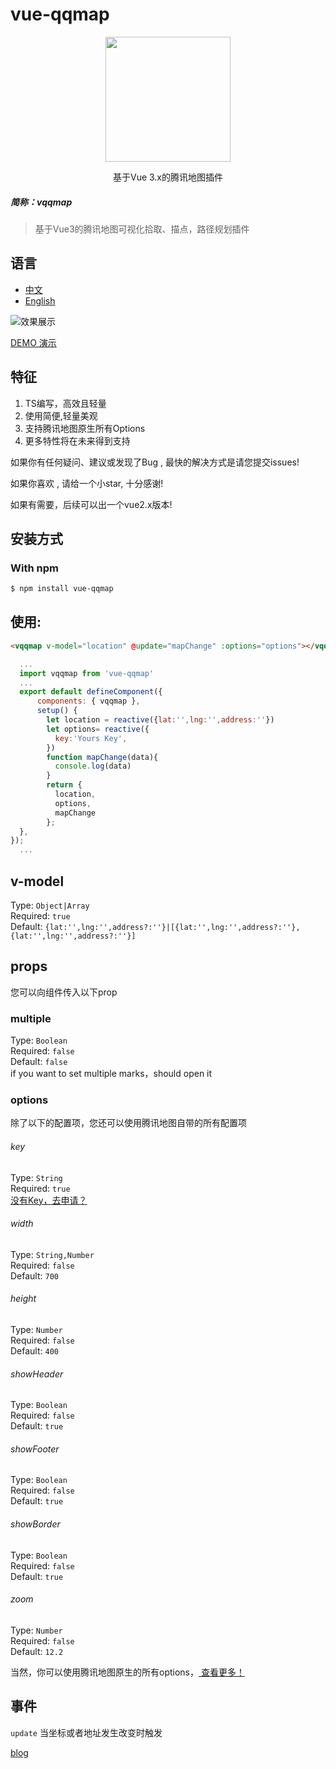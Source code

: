 # vue-qqmap
<p align="center">
  <img src="https://static.only1314.cn/public/images/vqqmap-logo.png" width="200px">
</p>
<p align="center">基于Vue 3.x的腾讯地图插件</p>

#####  简称：vqqmap
> 基于Vue3的腾讯地图可视化拾取、描点，路径规划插件<br>
## 语言

- [中文](https://github.com/cuteCloud/vue-qqmap/blob/master/README.zh.md)
- [English](https://github.com/cuteCloud/vue-qqmap/blob/master/README.md)


![效果展示](https://static.only1314.cn/public/images/vqqmap01.jpg "效果展示")

[DEMO 演示](https://codesandbox.io/s/goofy-northcutt-y0sz7)

## 特征
1. TS编写，高效且轻量
2. 使用简便,轻量美观
2. 支持腾讯地图原生所有Options
3. 更多特性将在未来得到支持

<p>如果你有任何疑问、建议或发现了Bug , 最快的解决方式是请您提交issues!</p>
<p>如果你喜欢 , 请给一个小star, 十分感谢!</p>
<p>如果有需要，后续可以出一个vue2.x版本!</p>


## 安装方式
### With npm
``` bash
$ npm install vue-qqmap
```

## 使用:
``` html
<vqqmap v-model="location" @update="mapChange" :options="options"></vqqmap>
```
``` js
  ...
  import vqqmap from 'vue-qqmap'
  ...
  export default defineComponent({
      components: { vqqmap },
      setup() {
        let location = reactive({lat:'',lng:'',address:''})
        let options= reactive({
          key:'Yours Key',
        })
        function mapChange(data){
          console.log(data)
        }
        return {
          location,
          options,
          mapChange
        };
  },
});
  ...
```

## **v-model**
Type: `Object|Array`<br>
Required: `true`<br>
Default: `{lat:'',lng:'',address?:''}|[{lat:'',lng:'',address?:''},{lat:'',lng:'',address?:''}]`<br>

## **props**

您可以向组件传入以下prop

### multiple
Type: `Boolean`<br>
Required: `false`<br>
Default: `false`<br>
if you want to set multiple  marks，should open it

### options
除了以下的配置项，您还可以使用腾讯地图自带的所有配置项
###### key
Type: `String`<br>
Required: `true`<br>
[没有Key，去申请？](https://lbs.qq.com/)

###### width
Type: `String,Number`<br>
Required: `false`<br>
Default: `700`<br>

###### height
Type: `Number`<br>
Required: `false`<br>
Default: `400`<br>

###### showHeader
Type: `Boolean`<br>
Required: `false`<br>
Default: `true`<br>

###### showFooter
Type: `Boolean`<br>
Required: `false`<br>
Default: `true`<br>

###### showBorder
Type: `Boolean`<br>
Required: `false`<br>
Default: `true`<br>

###### zoom
Type: `Number`<br>
Required: `false`<br>
Default: `12.2`<br>

当然，你可以使用腾讯地图原生的所有options，[ 查看更多！ ](https://lbs.qq.com/webApi/javascriptGL/glDoc/docIndexMap#2)

## **事件**
`update` 当坐标或者地址发生改变时触发

[blog](https://blog.only1314.cn/)
